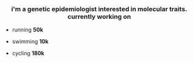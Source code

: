 <h3 align="center">i'm a genetic epidemiologist interested in molecular traits. currently working on</h3>

- running **50k**

- swimming **10k**

- cycling **180k**

